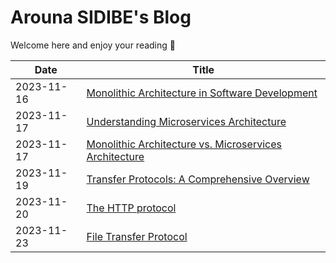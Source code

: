 # Arouna SIDIBE's Blog

Welcome here and enjoy your reading 🤗

| Date | Title |
|------|-------|
2023-11-16 | [Monolithic Architecture in Software Development](https://github.com/ronphobos/blog/wiki/Monolithic-Architecture-in-Software-Development)
2023-11-17 | [Understanding Microservices Architecture](https://github.com/ronphobos/blog/wiki/Understanding-Microservices-Architecture)
2023-11-17 | [Monolithic Architecture vs. Microservices Architecture](https://github.com/ronphobos/blog/wiki/Monolithic-Architecture-vs.-Microservices-Architecture)
2023-11-19 | [Transfer Protocols: A Comprehensive Overview](https://github.com/ronphobos/blog/wiki/Transfer-Protocols)
2023-11-20 | [The HTTP protocol](https://github.com/ronphobos/blog/wiki/The-HTTP-Protocol)
2023-11-23 | [File Transfer Protocol](https://github.com/mansasidibe/blog/wiki/File-Transfer-Protocol)
